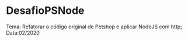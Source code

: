 # DesafioPSNode
Tema: Refatorar o código original de Petshop e aplicar NodeJS com http; Data:02/2020
